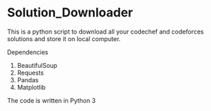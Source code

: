 # Solution_Downloader

This is a python script to download all your codechef and codeforces solutions and store it on local computer.


Dependencies

1. BeautifulSoup
2. Requests
3. Pandas
4. Matplotlib


The code is written in Python 3
